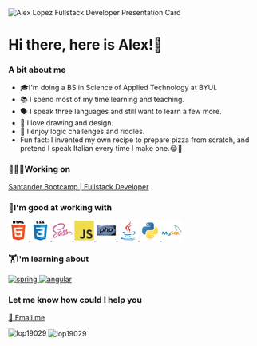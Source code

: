 <img src="https://user-images.githubusercontent.com/72474080/127397297-1d0fafcd-d58e-42f5-bf64-cc74e643040c.png" alt="Alex Lopez Fullstack Developer Presentation Card" width="600"/>
<h1> Hi there, here is Alex!👋 </h1>

<h3>A bit about me</h3>
<ul>
<li>🎓I'm doing a BS in Science of Applied Technology at BYUI.
<li>📚 I spend most of my time learning and teaching.
<li>🗣 I speak three languages and still want to learn a few more.
<li>🎨 I love drawing and design.
<li>🧠 I enjoy logic challenges and riddles.
<li>Fun fact: I invented my own recipe to prepare pizza from scratch, and pretend I speak Italian every time I make one.😂🍕
</ul>

<h3>👨🏽‍💻Working on</h3>
<a href="https://digitalinnovation.one/bootcamps/santander-fullstack-developer"> Santander Bootcamp | Fullstack Developer </a>
 
<h3>💪I'm good at working with</h3>
<a href="https://www.w3.org/html/" target="_blank"> <img src="https://raw.githubusercontent.com/devicons/devicon/master/icons/html5/html5-original-wordmark.svg" alt="html5" width="40" height="40"/> </a> <a href="https://www.w3schools.com/css/" target="_blank"> <img src="https://raw.githubusercontent.com/devicons/devicon/master/icons/css3/css3-original-wordmark.svg" alt="css3" width="40" height="40"/> </a> <a href="https://sass-lang.com" target="_blank"> <img src="https://raw.githubusercontent.com/devicons/devicon/master/icons/sass/sass-original.svg" alt="sass" width="40" height="40"/> </a> <a href="https://developer.mozilla.org/en-US/docs/Web/JavaScript" target="_blank"> <img src="https://raw.githubusercontent.com/devicons/devicon/master/icons/javascript/javascript-original.svg" alt="javascript" width="40" height="40"/> </a> <a href="https://www.php.net" target="_blank"> <img src="https://raw.githubusercontent.com/devicons/devicon/master/icons/php/php-original.svg" alt="php" width="40" height="40"/> </a> <a href="https://www.java.com" target="_blank"> <img src="https://raw.githubusercontent.com/devicons/devicon/master/icons/java/java-original.svg" alt="java" width="40" height="40"/> </a> <a href="https://www.python.org" target="_blank"> <img src="https://raw.githubusercontent.com/devicons/devicon/master/icons/python/python-original.svg" alt="python" width="40" height="40"/> </a> <a href="https://www.mysql.com/" target="_blank"> <img src="https://raw.githubusercontent.com/devicons/devicon/master/icons/mysql/mysql-original-wordmark.svg" alt="mysql" width="40" height="40"/> </a>

<h3>🏋️I'm learning about</h3>
<a href="https://spring.io/" target="_blank"> <img src="https://www.vectorlogo.zone/logos/springio/springio-icon.svg" alt="spring" width="40" height="40"/> </a> <a href="https://angular.io" target="_blank"> <img src="https://angular.io/assets/images/logos/angular/angular.svg" alt="angular" width="40" height="40"/> </a>

<h3>Let me know how could I help you</h3>
<a href = "mailto: alexhumbertolds@gmail.com">📧 Email me</a>

<br>

<p><img align="left" src="https://github-readme-stats.vercel.app/api/top-langs?username=lop19029&show_icons=true&locale=en&layout=compact" alt="lop19029" /></p>

<p>&nbsp;<img align="center" src="https://github-readme-stats.vercel.app/api?username=lop19029&show_icons=true&locale=en" alt="lop19029" /></p>
